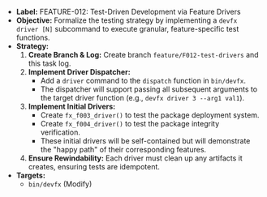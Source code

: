 - **Label:** FEATURE-012: Test-Driven Development via Feature Drivers
- **Objective:** Formalize the testing strategy by implementing a `devfx driver [N]` subcommand to execute granular, feature-specific test functions.
- **Strategy:**
    1.  **Create Branch & Log:** Create branch `feature/F012-test-drivers` and this task log.
    2.  **Implement Driver Dispatcher:**
        - Add a `driver` command to the `dispatch` function in `bin/devfx`.
        - The dispatcher will support passing all subsequent arguments to the target driver function (e.g., `devfx driver 3 --arg1 val1`).
    3.  **Implement Initial Drivers:**
        - Create `fx_f003_driver()` to test the package deployment system.
        - Create `fx_f004_driver()` to test the package integrity verification.
        - These initial drivers will be self-contained but will demonstrate the "happy path" of their corresponding features.
    4.  **Ensure Rewindability:** Each driver must clean up any artifacts it creates, ensuring tests are idempotent.
- **Targets:**
    - `bin/devfx` (Modify)